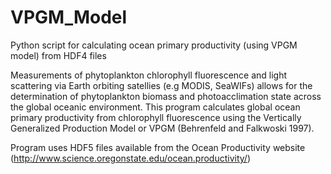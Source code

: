 # VPGM_Model
Python script for calculating ocean primary productivity (using VPGM model) from HDF4 files

Measurements of phytoplankton chlorophyll fluorescence and light scattering via Earth orbiting satellies (e.g MODIS, SeaWIFs) allows for the determination of phytoplankton biomass and photoacclimation state across the global oceanic environment.  This program calculates global ocean primary productivity from chlorophyll fluorescence using the Vertically Generalized Production Model or VPGM (Behrenfeld and Falkwoski 1997).

Program uses HDF5 files available from the Ocean Productivity website (http://www.science.oregonstate.edu/ocean.productivity/)
